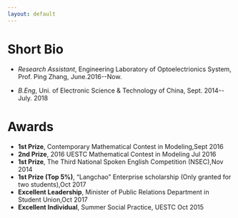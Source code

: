 ```yaml
---
layout: default
---
```



# Short Bio

- *Research Assistant*, Engineering Laboratory of Optoelectrionics System, Prof. Ping Zhang, June.2016--Now.

- *B.Eng*, Uni. of Electronic Science &amp; Technology of China, Sept. 2014--July. 2018

# Awards

- **1st Prize**, Contemporary Mathematical Contest in Modeling,Sept 2016 
- **2nd Prize**, 2016 UESTC Mathematical Contest in Modeling	Jul 2016 
- **1st Prize**, The Third National Spoken English Competition (NSEC),Nov 2014
- **1st Prize (Top 5%)**,	“Langchao” Enterprise scholarship (Only granted for two students),Oct 2017
- **Excellent Leadership**,	Minister of Public Relations Department in Student Union,Oct 2017
- **Excellent Individual**,	Summer Social Practice, UESTC	Oct 2015



